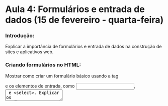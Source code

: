 # Aula 4: Formulários e entrada de dados (15 de fevereiro - quarta-feira)

### Introdução: 
Explicar a importância de formulários e entrada de dados na construção de sites e aplicativos web.

### Criando formulários no HTML: 
Mostrar como criar um formulário básico usando a tag <form> e os elementos de entrada, como <input>, <textarea> e <select>. Explicar os atributos comuns usados em formulários, como "name", "id" e "action".

### Tipos de campos de formulário: 
Apresentar os diferentes tipos de campos de formulário, como caixas de seleção, botões de opção e campos de texto. Explicar como usar cada um deles e quais são suas principais características.

### Estilizando formulários com CSS: 
Mostrar como estilizar formulários usando CSS para ajustar a aparência e a disposição dos elementos. Explicar como usar classes e seletores para aplicar estilos específicos.

### Usando o componente de formulário do Bootstrap: 
Apresentar o componente de formulário do Bootstrap e mostrar como usá-lo para criar formulários rapidamente. Explicar como usar as classes do Bootstrap para estilizar formulários de maneira rápida e consistente.

## Exercícios práticos: 
1 - Crie um formulário de contato simples com os seguintes campos: nome, endereço de e-mail, assunto e mensagem. Utilize a tag <form> e os elementos de entrada <input>, <textarea> e <select>. Adicione atributos "name" e "id" para cada campo e configure o atributo "action" para enviar os dados para uma página de processamento.

2 - Crie um formulário de inscrição para uma conferência com os seguintes campos: nome, endereço de e-mail, data de nascimento, gênero e nível de experiência (iniciante, intermediário ou avançado). Utilize elementos de entrada <input> e <select> e adicione atributos "name" e "id" para cada campo. Use CSS para estilizar o formulário.

3 - Crie um formulário de pesquisa para avaliar a satisfação dos clientes com os seguintes campos: nome, endereço de e-mail, nota de 1 a 5 para o atendimento, comentários e sugestões. Utilize elementos de entrada <input> e <textarea> e adicione atributos "name" e "id" para cada campo. Use o componente de formulário do Bootstrap para estilizar o formulário.

4 - Crie um formulário de login com os seguintes campos: nome de usuário e senha. Utilize elementos de entrada <input> e adicione atributos "name" e "id" para cada campo. Adicione uma caixa de seleção "lembrar-me" e um botão de envio. Use CSS para estilizar o formulário.

5 - Clonar o formulário da desentupidorarolabosta.com.br

